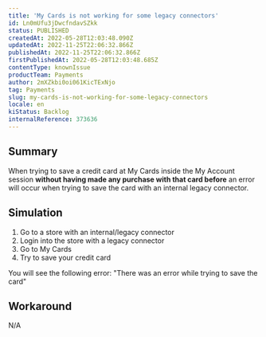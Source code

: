```yaml
---
title: 'My Cards is not working for some legacy connectors'
id: Ln0mUfu3jDwcfndavSZkk
status: PUBLISHED
createdAt: 2022-05-28T12:03:48.090Z
updatedAt: 2022-11-25T22:06:32.866Z
publishedAt: 2022-11-25T22:06:32.866Z
firstPublishedAt: 2022-05-28T12:03:48.685Z
contentType: knownIssue
productTeam: Payments
author: 2mXZkbi0oi061KicTExNjo
tag: Payments
slug: my-cards-is-not-working-for-some-legacy-connectors
locale: en
kiStatus: Backlog
internalReference: 373636
---
```


## Summary


When trying to save a credit card at My Cards inside the My Account session **without having made any purchase with that card before** an error will occur when trying to save the card with an internal legacy connector.



## Simulation


1. Go to a store with an internal/legacy connector
2. Login into the store with a legacy connector
3. Go to My Cards
4. Try to save your credit card

You will see the following error:
"There was an error while trying to save the card"



## Workaround


N/A

